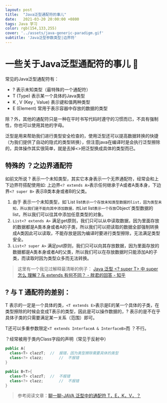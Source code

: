 ```yaml
---
layout: post
title:  "Java泛型通配符的事儿"
date:   2021-03-20 20:00:00 +0800
tags: Java 学习
color: rgb(154,133,255)
cover: '../assets/java-generic-paradigm.gif'
subtitle: 'Java泛型参数类型|边界符'
---
```


# 一些关于Java泛型通配符的事儿 :book:

常见的Java泛型通配符有：

* ? 表示未知类型（最特殊的一个通配符）
* T (Type) 表示某一个具体的Java类型
* K , V (Key , Value) 表示键和值两种类型
* E (Element) 常用于表示容器中存放的数据的类型

除？外，其他的通配符只是一种在平时书写代码时遵守的习惯而已，不具有强制性，你也可以使用其他的字母。

泛型是用来帮助我们进行类型安全检查的，使用泛型还可以提高数据转换的快捷（为我们提供了自动的隐式的类型转换），但注意java在编译时是会执行泛型擦除的，具体操作其实很简单，就是去掉<>把泛型换成具体的类型而已。

## 特殊的 ？之边界通配符

如前文所说 ? 表示一个未知类型，其实它本身表示一个无界通配符，经常会和上下边界符搭配使用如: 上边界`<? extends A>`表示任何继承于A或者A类本身，下边界`<? super B>` 表示B类本身或者B的父类。

1. 由于 <?>表示一个未知类型，如`List<?> list`表示一个存放未知类型数据的list，因为类型未知，所以我们是不能向其中添加数据，而`List list`表示一个存放`Object`类型数据的list，所以我们可以往其中添加任意类型的对象。
2. `List<? extends A>` 满足get原则，我们只可以从中读取数据，因为里面存放的数据都是A类本身或者A的子类，所以我们可以把读取的数据全部强制转换成A类因此可以读取，不能存放是因为编译时要进行类型擦除，无法满足类型安全。
3. `List<? super A>` 满足put原则，我们只可以向其存放数据，因为里面存放的数据都是A类本身或者A的父类，所以我们可以在存放数据时只能添加A的子类，而读取时因为类型众多而无法转换。

> 这里有一个我见过解释最清晰的例子：
> [Java 泛型 <? super T> 中 super 怎么 理解？与 extends 有何不同？ - 胖君的回答 - 知乎](https://www.zhihu.com/question/20400700/answer/117464182)

## ? 与 T 通配符的差别：

T 表示的一定是一个具体的类，`<T extends E>`表示是E的某一个具体的子类，在类型擦除的时候会变成T表示的类型，因此是可以操作数据的，? 表示的是不在乎具体子类的只需要满足某一关系（范围）即可。

T还可以多重参数限定`<T extends InterfaceA & InterfaceB>`而 ？不行。

？经常被用于类内Class字段的声明（常见于反射中）

```java
public A{
  class<T> clazzT;	//	报错，因为类型擦除需要具体的类型
  class<?> clazz;		//	不报错
}

public B<T>{
  class<T> clazzT;	//	不报错
  class<?> clazz;		//	不报错
}
```

> 参考阅读文章：[聊一聊-JAVA 泛型中的通配符 T，E，K，V，？](https://juejin.cn/post/6844903917835419661)

